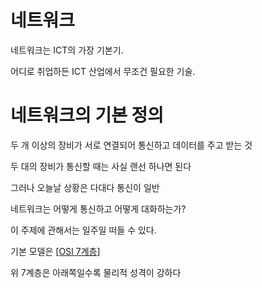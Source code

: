 # 네트워크


네트워크는 ICT의 가장 기본기. 

어디로 취업하든 ICT 산업에서 무조건 필요한 기술. 

 

# 네트워크의 기본 정의 

두 개 이상의 장비가 서로 연결되어 통신하고 데이터를 주고 받는 것 

두 대의 장비가 통신할 때는 사실 랜선 하나면 된다 

그러나 오늘날 상황은 다대다 통신이 일반 


네트워크는 어떻게 통신하고 어떻게 대화하는가?  

이 주제에 관해서는 일주일 떠들 수 있다.  

기본 모델은 [[OSI 7계층]] 

위 7계층은 아래쪽일수록 물리적 성격이 강하다 

[//begin]: # "Autogenerated link references for markdown compatibility"
[OSI 7계층]: <OSI 7계층> "OSI 7계층"
[//end]: # "Autogenerated link references"